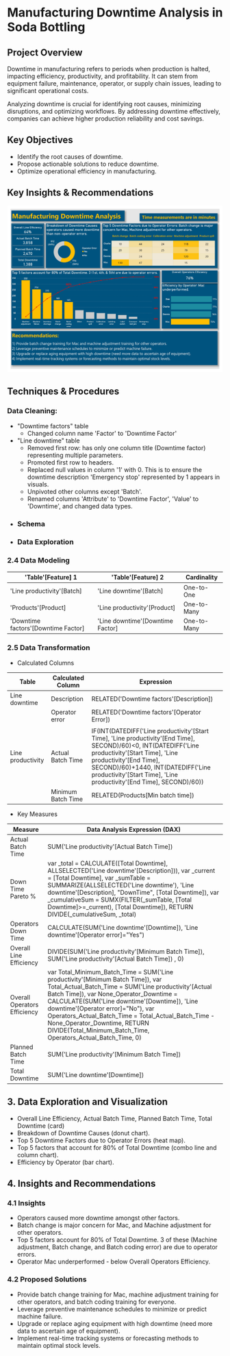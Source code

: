 # Manufacturing Downtime Analysis in Soda Bottling

## Project Overview
Downtime in manufacturing refers to periods when production is halted, impacting efficiency, productivity, and profitability. It can stem from equipment failure, maintenance, operator, or supply chain issues, leading to significant operational costs.

Analyzing downtime is crucial for identifying root causes, minimizing disruptions, and optimizing workflows. By addressing downtime effectively, companies can achieve higher production reliability and cost savings.

## Key Objectives
- Identify the root causes of downtime.
- Propose actionable solutions to reduce downtime.
- Optimize operational efficiency in manufacturing.

## Key Insights & Recommendations

![manufacturing downtime report_2.jpg](https://github.com/jakejosh6751/Manufacturing-Downtime-Analysis-/blob/main/manufacturing%20downtime%20report_2.jpg)

## Techniques & Procedures

### Data Cleaning:
* "Downtime factors" table
  - Changed column name 'Factor' to 'Downtime Factor'
* "Line downtime" table
  - Removed first row: has only one column title (Downtime factor) representing multiple parameters.
  - Promoted first row to headers.
  - Replaced null values in column '1' with 0. This is to ensure the downtime description 'Emergency stop' represented by 1 appears in visuals.
  - Unpivoted other columns except 'Batch'.
  - Renamed columns 'Attribute' to 'Downtime Factor', 'Value' to 'Downtime', and changed data types.
- ### Schema
- ### Data Exploration








### 2.4 Data Modeling
| 'Table'[Feature] 1 | 'Table'[Feature] 2 | Cardinality |
|-|-|-|
| 'Line productivity'[Batch] | 'Line downtime'[Batch] | One-to-One |
| 'Products'[Product] | 'Line productivity'[Product] | One-to-Many |
| 'Downtime factors'[Downtime Factor] | 'Line downtime'[Downtime Factor] | One-to-Many |


### 2.5 Data Transformation
- Calculated Columns

| Table | Calculated Column | Expression |
|-|-|-|
| Line downtime | Description | RELATED('Downtime factors'[Description]) |
| | Operator error | RELATED('Downtime factors'[Operator Error]) |
| | | |
| Line productivity | Actual Batch Time | IF(INT(DATEDIFF('Line productivity'[Start Time], 'Line productivity'[End Time], SECOND)/60)<0, INT(DATEDIFF('Line productivity'[Start Time], 'Line productivity'[End Time], SECOND)/60)+1440, INT(DATEDIFF('Line productivity'[Start Time], 'Line productivity'[End Time], SECOND)/60)) |
| | Minimum Batch Time | RELATED(Products[Min batch time]) |

- Key Measures

| Measure | Data Analysis Expression (DAX) |
|-|-|
|Actual Batch Time | SUM('Line productivity'[Actual Batch Time]) |
| Down Time Pareto % | var _total = CALCULATE([Total Downtime], ALLSELECTED('Line downtime'[Description])), var _current = [Total Downtime], var _sumTable = SUMMARIZE(ALLSELECTED('Line downtime'), 'Line downtime'[Description], "DownTime", [Total Downtime]), var _cumulativeSum = SUMX(FILTER(_sumTable, [Total Downtime]>=_current), [Total Downtime]), RETURN DIVIDE(_cumulativeSum, _total) |
| Operators Down Time | CALCULATE(SUM('Line downtime'[Downtime]), 'Line downtime'[Operator error]="Yes") | |
| Overall Line Efficiency | DIVIDE(SUM('Line productivity'[Minimum Batch Time]), SUM('Line productivity'[Actual Batch Time]) , 0) |
| Overall Operators Efficiency | var Total_Minimum_Batch_Time  = SUM('Line productivity'[Minimum Batch Time]), var Total_Actual_Batch_Time = SUM('Line productivity'[Actual Batch Time]), var None_Operator_Downtime = CALCULATE(SUM('Line downtime'[Downtime]), 'Line downtime'[Operator error]="No"), var Operators_Actual_Batch_Time = Total_Actual_Batch_Time - None_Operator_Downtime, RETURN DIVIDE(Total_Minimum_Batch_Time, Operators_Actual_Batch_Time, 0) |
| Planned Batch Time | SUM('Line productivity'[Minimum Batch Time]) |
| Total Downtime | SUM('Line downtime'[Downtime]) |

## 3. Data Exploration and Visualization
- Overall Line Efficiency, Actual Batch Time, Planned Batch Time, Total Downtime (card)
- Breakdown of Downtime Causes (donut chart).
- Top 5 Downtime Factors due to Operator Errors (heat map).
- Top 5 factors that account for 80% of Total Downtime (combo line and column chart).
- Efficiency by Operator (bar chart).

## 4. Insights and Recommendations
### 4.1 Insights
- Operators caused more downtime amongst other factors.
- Batch change is major concern for Mac, and Machine adjustment  for other operators.
- Top 5 factors account for 80% of Total Downtime. 3 of these (Machine adjustment, Batch change, and Batch coding error) are due to operator errors.
- Operator Mac underperformed - below Overall Operators Efficiency.

### 4.2 Proposed Solutions
- Provide batch change training for Mac, machine adjustment training for other operators, and batch coding training for everyone.
- Leverage preventive maintenance schedules to minimize or predict machine failure.
- Upgrade or replace aging equipment with high downtime (need more data to ascertain age of equipment).
- Implement real-time tracking systems or forecasting methods to maintain optimal stock levels.
